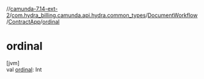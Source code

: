 //[camunda-7.14-ext-2](../../../../index.md)/[com.hydra_billing.camunda.api.hydra.common_types](../../index.md)/[DocumentWorkflow](../index.md)/[ContractApp](index.md)/[ordinal](ordinal.md)

# ordinal

[jvm]\
val [ordinal](ordinal.md): Int
